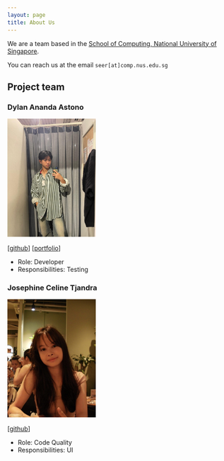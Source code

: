 ```yaml
---
layout: page
title: About Us
---
```


We are a team based in the [School of Computing, National University of Singapore](https://www.comp.nus.edu.sg).

You can reach us at the email `seer[at]comp.nus.edu.sg`

## Project team

### Dylan Ananda Astono

<img src="images/dylandaaa.png" width="200px">

[[github](http://github.com/dylandaaa)]
[[portfolio](team/dylandaaa.md)]

* Role: Developer
* Responsibilities: Testing

### Josephine Celine Tjandra

<img src="images/celinetj16.png" width="200px">

[[github](http://github.com/CelineTj16)]

* Role: Code Quality
* Responsibilities: UI
